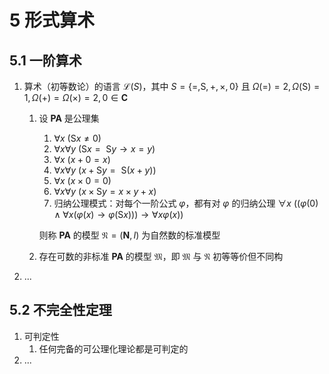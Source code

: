 # 5 形式算术

## 5.1 一阶算术
1. 算术（初等数论）的语言 $\mathscr L(S)$，其中 $S = \{=, \mathrm{S}, +, \times, 0\}$ 且 $\Omega(=) = 2, \Omega(\mathrm{S}) = 1, \Omega(+) = \Omega(\times) = 2, 0 \in \mathbf C$
    1. 设 $\mathbf{PA}$ 是公理集
        1. $\forall x \ (\mathrm{S} x \not = 0)$
        2. $\forall x \forall y \ (\mathrm{S} x = \mathrm{~S} y \rightarrow x = y)$
        3. $\forall x \ (x+0 = x)$
        4. $\forall x \forall y \ (x+\mathrm{S} y = \mathrm{~S}(x+y))$
        5. $\forall x \ (x \times 0 = 0)$
        6. $\forall x \forall y \ (x \times \mathrm{S} y = x \times y+x)$
        7. 归纳公理模式：对每个一阶公式 $\varphi$，都有对 $\varphi$ 的归纳公理 $\forall x \ ((\varphi(0) \wedge \forall x(\varphi(x) \rightarrow \varphi(\mathrm{S} x))) \rightarrow \forall x \varphi(x))$

        则称 $\mathbf{PA}$ 的模型 $\mathfrak N = (\mathbf N, I)$ 为自然数的标准模型

    2. 存在可数的非标准 $\mathbf{PA}$ 的模型 $\mathfrak M$，即 $\mathfrak M$ 与 $\mathfrak N$ 初等等价但不同构

2. ...

## 5.2 不完全性定理
1. 可判定性
    1. 任何完备的可公理化理论都是可判定的
2. ...

